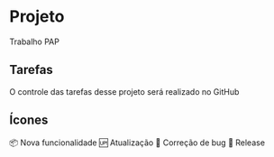 # Projeto
Trabalho PAP

## Tarefas

O controle das tarefas desse projeto será realizado no GitHub

## Ícones

 :package: Nova funcionalidade
 :up: Atualização
 :bug: Correção de bug
 :checkered_flag: Release
